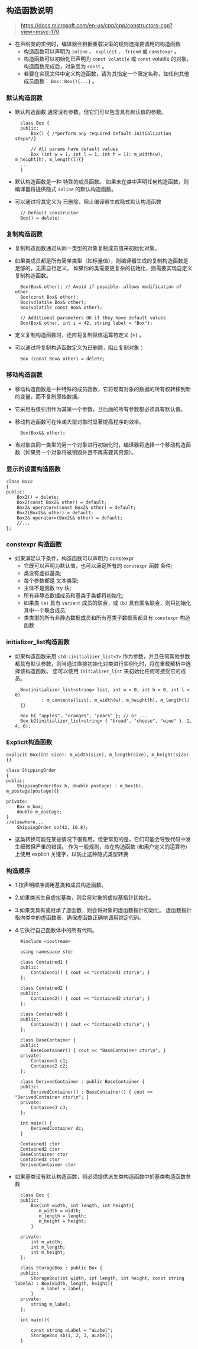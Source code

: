 ## 构造函数说明
> https://docs.microsoft.com/en-us/cpp/cpp/constructors-cpp?view=msvc-170

- 在声明类的实例时，编译器会根据重载决策的规则选择要调用的构造函数
	- 构造函数可以声明为 `inline` 、 `explicit` 、 `friend` 或 `constexpr` 。
	- 构造函数可以初始化已声明为 `const volatile` 或 `const` volatile 的对象。 构造函数完成后，对象变为 `const` 。
	- 若要在实现文件中定义构造函数，请为其指定一个限定名称，如任何其他成员函数： `Box::Box(){...}` 。
### 默认构造函数
- 默认构造函数 通常没有参数，但它们可以包含具有默认值的参数。

		class Box {
		public:
		    Box() { /*perform any required default initialization steps*/}
		
		    // All params have default values
		    Box (int w = 1, int l = 1, int h = 1): m_width(w), m_height(h), m_length(l){}
		...
		}
- 默认构造函数是一种 特殊的成员函数。 如果未在类中声明任何构造函数，则编译器将提供隐式 `inline` 的默认构造函数。
- 可以通过将其定义为 已删除，阻止编译器生成隐式默认构造函数

		// Default constructor
		Box() = delete;
### 复制构造函数
- 复制构造函数通过从同一类型的对象复制成员值来初始化对象。 
- 如果类成员都是所有简单类型（如标量值），则编译器生成的复制构造函数是足够的，无需自行定义。 如果你的类需要更复杂的初始化，则需要实现自定义复制构造函数。

		Box(Box& other); // Avoid if possible--allows modification of other.
	    Box(const Box& other);
	    Box(volatile Box& other);
	    Box(volatile const Box& other);
	
	    // Additional parameters OK if they have default values
	    Box(Box& other, int i = 42, string label = "Box");
- 定义复制构造函数时，还应将复制赋值运算符定义 (=) 。
- 可以通过将复制构造函数定义为已删除，阻止复制对象：

		Box (const Box& other) = delete;
### 移动构造函数
- 移动构造函数是一种特殊的成员函数，它将现有对象的数据的所有权转移到新的变量，而不复制原始数据。 
- 它采用右值引用作为其第一个参数，且后面的所有参数都必须具有默认值。 
- 移动构造函数可在传递大型对象时显著提高程序的效率。

		Box(Box&& other);
- 当对象由同一类型的另一个对象进行初始化时，编译器将选择一个移动构造函数（如果另一个对象将被销毁并且不再需要其资源）。
### 显示的设置构造函数

	class Box2
	{
	public:
	    Box2() = delete;
	    Box2(const Box2& other) = default;
	    Box2& operator=(const Box2& other) = default;
	    Box2(Box2&& other) = default;
	    Box2& operator=(Box2&& other) = default;
	    //...
	};
### constexpr 构造函数
- 如果满足以下条件，构造函数可以声明为 constexpr
	- 它既可以声明为默认值，也可以满足所有的 `constexpr` 函数 条件;
	- 类没有虚拟基类;
	- 每个参数都是 文本类型;
	- 主体不是函数 try 块;
	- 所有非静态数据成员和基类子类都将初始化;
	- 如果类 `(a)` 具有 `variant` 成员的联合，或 `(b)` 具有匿名联合，则只初始化其中一个联合成员;
	- 类类型的所有非静态数据成员和所有基类子数据表都具有 `constexpr` 构造函数
### initializer_list构造函数
- 如果构造函数采用 `std::initializer_list<T>` 作为参数，并且任何其他参数都具有默认参数，则当通过直接初始化对类进行实例化时，将在重载解析中选择该构造函数。 您可以使用 `initializer_list` 来初始化任何可接受它的成员。

		Box(initializer_list<string> list, int w = 0, int h = 0, int l = 0)
		        : m_contents(list), m_width(w), m_height(h), m_length(l)
		{}
		
		Box b{ "apples", "oranges", "pears" }; // or ...
    	Box b2(initializer_list<string> { "bread", "cheese", "wine" }, 2, 4, 6);
### Explicit构造函数

	explicit Box(int size): m_width(size), m_length(size), m_height(size){}
	
	class ShippingOrder
	{
	public:
	    ShippingOrder(Box b, double postage) : m_box(b), m_postage(postage){}
	
	private:
	    Box m_box;
	    double m_postage;
	}
	//elsewhere...
	    ShippingOrder so(42, 10.8);
- 这类转换可能在某些情况下很有用，但更常见的是，它们可能会导致代码中发生细微但严重的错误。 作为一般规则，应在构造函数 (和用户定义的运算符) 上使用 explicit 关键字，以防止这种隐式类型转换
### 构造顺序
- 1.按声明顺序调用基类和成员构造函数。
- 2.如果类派生自虚拟基类，则会将对象的虚拟基指针初始化。
- 3.如果类具有或继承了虚函数，则会将对象的虚函数指针初始化。 虚函数指针指向类中的虚函数表，确保虚函数正确地调用绑定代码。
- 4.它执行自己函数体中的所有代码。

		#include <iostream>
		
		using namespace std;
		
		class Contained1 {
		public:
		    Contained1() { cout << "Contained1 ctor\n"; }
		};
		
		class Contained2 {
		public:
		    Contained2() { cout << "Contained2 ctor\n"; }
		};
		
		class Contained3 {
		public:
		    Contained3() { cout << "Contained3 ctor\n"; }
		};
		
		class BaseContainer {
		public:
		    BaseContainer() { cout << "BaseContainer ctor\n"; }
		private:
		    Contained1 c1;
		    Contained2 c2;
		};
		
		class DerivedContainer : public BaseContainer {
		public:
		    DerivedContainer() : BaseContainer() { cout << "DerivedContainer ctor\n"; }
		private:
		    Contained3 c3;
		};
		
		int main() {
		    DerivedContainer dc;
		}

		Contained1 ctor
		Contained2 ctor
		BaseContainer ctor
		Contained3 ctor
		DerivedContainer ctor
- 如果基类没有默认构造函数，则必须提供派生类构造函数中的基类构造函数参数

		class Box {
		public:
		    Box(int width, int length, int height){
		       m_width = width;
		       m_length = length;
		       m_height = height;
		    }
		
		private:
		    int m_width;
		    int m_length;
		    int m_height;
		};
		
		class StorageBox : public Box {
		public:
		    StorageBox(int width, int length, int height, const string label&) : Box(width, length, height){
		        m_label = label;
		    }
		private:
		    string m_label;
		};
		
		int main(){
		
		    const string aLabel = "aLabel";
		    StorageBox sb(1, 2, 3, aLabel);
		}